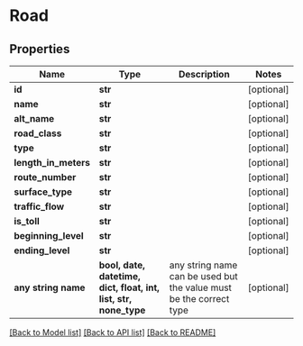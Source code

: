 # Road


## Properties
Name | Type | Description | Notes
------------ | ------------- | ------------- | -------------
**id** | **str** |  | [optional] 
**name** | **str** |  | [optional] 
**alt_name** | **str** |  | [optional] 
**road_class** | **str** |  | [optional] 
**type** | **str** |  | [optional] 
**length_in_meters** | **str** |  | [optional] 
**route_number** | **str** |  | [optional] 
**surface_type** | **str** |  | [optional] 
**traffic_flow** | **str** |  | [optional] 
**is_toll** | **str** |  | [optional] 
**beginning_level** | **str** |  | [optional] 
**ending_level** | **str** |  | [optional] 
**any string name** | **bool, date, datetime, dict, float, int, list, str, none_type** | any string name can be used but the value must be the correct type | [optional]

[[Back to Model list]](../README.md#documentation-for-models) [[Back to API list]](../README.md#documentation-for-api-endpoints) [[Back to README]](../README.md)


